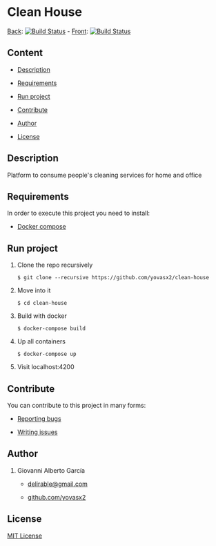 # Clean House

[Back](https://github.com/yovasx2/clean-house-back): [![Build Status](https://www.travis-ci.org/yovasx2/clean-house-back.svg?branch=master)](https://travis-ci.org/yovasx2/clean-house-back) - [Front](https://github.com/yovasx2/clean-house-front): [![Build Status](https://www.travis-ci.org/yovasx2/clean-house-front.svg?branch=master)](https://travis-ci.org/yovasx2/clean-house-front)

## Content

* [Description](#description)

* [Requirements](#requirements)

* [Run project](#run-project)

* [Contribute](#contribute)

* [Author](#author)

* [License](#license)

<a name="description"/>

## Description

Platform to consume people's cleaning services for home and office

<a name="requirements"/>

## Requirements

In order to execute this project you need to install:

* [Docker compose](https://www.docker.com/)

<a name="run-project"/>

## Run project

1. Clone the repo recursively

       $ git clone --recursive https://github.com/yovasx2/clean-house

2. Move into it

       $ cd clean-house

3. Build with docker

       $ docker-compose build

3. Up all containers

       $ docker-compose up

5. Visit localhost:4200


<a name="contribute"/>

## Contribute

You can contribute to this project in many forms:

* [Reporting bugs](https://github.com/yovasx2/clean-house/issues)

* [Writing issues](https://github.com/yovasx2/clean-house/issues)

<a name="author"/>

## Author

1. Giovanni Alberto García 

    * <a href="mailto:delirable@gmail.com">delirable@gmail.com</a>

    * [github.com/yovasx2](http://github.com/yovasx2)

<a name="license"/>

## License

[MIT License](http://choosealicense.com/licenses/mit/)
